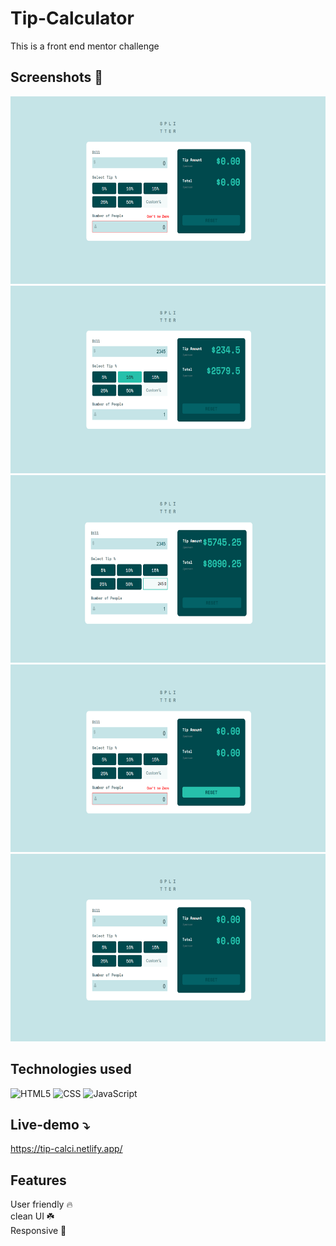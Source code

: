 # Tip-Calculator
This is a front end mentor challenge

## Screenshots 📸
<img src = "images/Screenshot (256).png" alt = "taskCalciImage" height = 300 width = 600>
<img src = "images/Screenshot (257).png" alt = "taskCalciImage" height = 300 width = 600>
<img src = "images/Screenshot (258).png" alt = "taskCalciImage" height = 300 width = 600>
<img src = "images/reset.png" alt = "taskCalciImage" height = 300 width = 600>
<img src = "images/Screenshot (259).png" alt = "taskCalciImage" height = 300 width = 600>

## Technologies used 
![HTML5](https://img.shields.io/badge/html5-%23E34F26.svg?style=for-the-badge&logo=html5&logoColor=white)
![CSS](https://img.shields.io/badge/css3-blue.svg?style=for-the-badge&logo=css3&logoColor=white)
![JavaScript](https://img.shields.io/badge/javascript-%23323330.svg?style=for-the-badge&logo=javascript&logoColor=%23F7DF1E)


## Live-demo ⤵️
https://tip-calci.netlify.app/

## Features
User friendly 🔥 <br>
clean UI   ☘️ <br>
Responsive 💙
